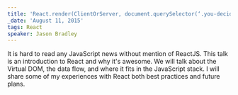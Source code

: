 ```yaml
---
title: 'React.render(ClientOrServer, document.querySelector(‘.you-decide’));'
_date: 'August 11, 2015'
tags: React
speaker: Jason Bradley
---
```


It is hard to read any JavaScript news without mention of ReactJS. This talk
is an introduction to React and why it's awesome. We will talk about the
Virtual DOM, the data flow, and where it fits in the JavaScript stack. I will
share some of my experiences with React both best practices and future plans.
